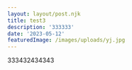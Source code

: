 ```yaml
---
layout: layout/post.njk
title: test3
description: '333333'
date: '2023-05-12'
featuredImage: /images/uploads/yj.jpg
---
```

333432434343
